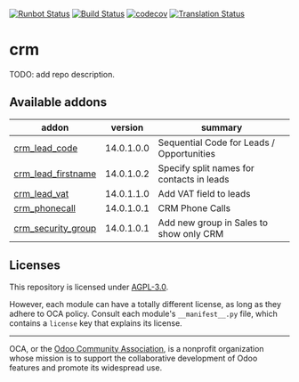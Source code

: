 [![Runbot Status](https://runbot.odoo-community.org/runbot/badge/flat/111/14.0.svg)](https://runbot.odoo-community.org/runbot/repo/github-com-oca-crm-111)
[![Build Status](https://travis-ci.com/OCA/crm.svg?branch=14.0)](https://travis-ci.com/OCA/crm)
[![codecov](https://codecov.io/gh/OCA/crm/branch/14.0/graph/badge.svg)](https://codecov.io/gh/OCA/crm)
[![Translation Status](https://translation.odoo-community.org/widgets/crm-14-0/-/svg-badge.svg)](https://translation.odoo-community.org/engage/crm-14-0/?utm_source=widget)

<!-- /!\ do not modify above this line -->

# crm

TODO: add repo description.

<!-- /!\ do not modify below this line -->

<!-- prettier-ignore-start -->

[//]: # (addons)

Available addons
----------------
addon | version | summary
--- | --- | ---
[crm_lead_code](crm_lead_code/) | 14.0.1.0.0 | Sequential Code for Leads / Opportunities
[crm_lead_firstname](crm_lead_firstname/) | 14.0.1.0.2 | Specify split names for contacts in leads
[crm_lead_vat](crm_lead_vat/) | 14.0.1.1.0 | Add VAT field to leads
[crm_phonecall](crm_phonecall/) | 14.0.1.0.1 | CRM Phone Calls
[crm_security_group](crm_security_group/) | 14.0.1.0.1 | Add new group in Sales to show only CRM

[//]: # (end addons)

<!-- prettier-ignore-end -->

## Licenses

This repository is licensed under [AGPL-3.0](LICENSE).

However, each module can have a totally different license, as long as they adhere to OCA
policy. Consult each module's `__manifest__.py` file, which contains a `license` key
that explains its license.

----

OCA, or the [Odoo Community Association](http://odoo-community.org/), is a nonprofit
organization whose mission is to support the collaborative development of Odoo features
and promote its widespread use.

